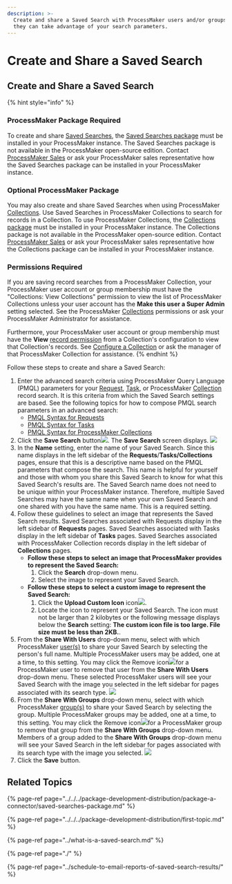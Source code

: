 ```yaml
---
description: >-
  Create and share a Saved Search with ProcessMaker users and/or groups so that
  they can take advantage of your search parameters.
---
```


# Create and Share a Saved Search

## Create and Share a Saved Search

{% hint style="info" %}
### ProcessMaker Package Required

To create and share [Saved Searches](../what-is-a-saved-search.md), the [Saved Searches package](../../../package-development-distribution/package-a-connector/saved-searches-package.md) must be installed in your ProcessMaker instance. The Saved Searches package is not available in the ProcessMaker open-source edition. Contact [ProcessMaker Sales](mailto:sales@processmaker.com) or ask your ProcessMaker sales representative how the Saved Searches package can be installed in your ProcessMaker instance.

### Optional ProcessMaker Package

You may also create and share Saved Searches when using ProcessMaker [Collections](../../../collections/what-is-a-collection.md). Use Saved Searches in ProcessMaker Collections to search for records in a Collection. To use ProcessMaker Collections, the [Collections package](../../../package-development-distribution/package-a-connector/collections.md) must be installed in your ProcessMaker instance. The Collections package is not available in the ProcessMaker open-source edition. Contact [ProcessMaker Sales](mailto:sales@processmaker.com) or ask your ProcessMaker sales representative how the Collections package can be installed in your ProcessMaker instance.

### Permissions Required

If you are saving record searches from a ProcessMaker Collection, your ProcessMaker user account or group membership must have the "Collections: View Collections" permission to view the list of ProcessMaker Collections unless your user account has the **Make this user a Super Admin** setting selected. See the ProcessMaker [Collections](../../../processmaker-administration/permission-descriptions-for-users-and-groups.md#collections) permissions or ask your ProcessMaker Administrator for assistance.

Furthermore, your ProcessMaker user account or group membership must have the **View** [record permission](../../../collections/manage-collections/configure-a-collection.md#configure-record-permissions-for-processmaker-users) from a Collection's configuration to view that Collection's records. See [Configure a Collection](../../../collections/manage-collections/configure-a-collection.md#configure-a-processmaker-collection) or ask the manager of that ProcessMaker Collection for assistance.
{% endhint %}

Follow these steps to create and share a Saved Search:

1. Enter the advanced search criteria using ProcessMaker Query Language \(PMQL\) parameters for your [Request](../../requests/what-is-a-request.md), [Task](../../task-management/what-is-a-task.md), or ProcessMaker [Collection](../../../collections/manage-records-in-a-collection/search-for-a-record-in-a-collection.md#search-records-in-a-processmaker-collection) record search. It is this criteria from which the Saved Search settings are based. See the following topics for how to compose PMQL search parameters in an advanced search:
   * [PMQL Syntax for Requests](../../search-processmaker-data-using-pmql.md#pmql-syntax-for-requests)
   * [PMQL Syntax for Tasks](../../search-processmaker-data-using-pmql.md#pmql-syntax-for-tasks)
   * [PMQL Syntax for ProcessMaker Collections](../../search-processmaker-data-using-pmql.md#pmql-syntax-for-processmaker-collections)
2. Click the **Save Search** button![](../../../.gitbook/assets/save-search-button-requests-tasks.png). The **Save Search** screen displays. ![](../../../.gitbook/assets/save-search-screen-package.png) 
3. In the **Name** setting, enter the name of your Saved Search. Since this name displays in the left sidebar of the **Requests**/**Tasks/Collections** pages, ensure that this is a descriptive name based on the PMQL parameters that compose the search. This name is helpful for yourself and those with whom you share this Saved Search to know for what this Saved Search's results are. The Saved Search name does not need to be unique within your ProcessMaker instance. Therefore, multiple Saved Searches may have the same name when your own Saved Search and one shared with you have the same name. This is a required setting.
4. Follow these guidelines to select an image that represents the Saved Search results. Saved Searches associated with Requests display in the left sidebar of **Requests** pages. Saved Searches associated with Tasks display in the left sidebar of **Tasks** pages. Saved Searches associated with ProcessMaker Collection records display in the left sidebar of **Collections** pages.
   * **Follow these steps to select an image that ProcessMaker provides to represent the Saved Search:**
     1. Click the **Search** drop-down menu.
     2. Select the image to represent your Saved Search.
   * **Follow these steps to select a custom image to represent the Saved Search:**
     1. Click the **Upload Custom Icon** icon![](../../../.gitbook/assets/upload-custom-icon-saved-searches-package.png).
     2. Locate the icon to represent your Saved Search. The icon must not be larger than 2 kilobytes or the following message displays below the **Search** setting: **The custom icon file is too large. File size must be less than 2KB.**.
5. From the **Share With Users** drop-down menu, select with which ProcessMaker [user\(s\)](../../../processmaker-administration/add-users/what-is-a-user.md) to share your Saved Search by selecting the person's full name. Multiple ProcessMaker users may be added, one at a time, to this setting. You may click the Remove icon![](../../../.gitbook/assets/remove-group-user-admin.png)for a ProcessMaker user to remove that user from the **Share With Users** drop-down menu. These selected ProcessMaker users will see your Saved Search with the image you selected in the left sidebar for pages associated with its search type. ![](../../../.gitbook/assets/saved-search-user-package-requests-tasks.png) 
6. From the **Share With Groups** drop-down menu, select with which ProcessMaker [group\(s\)](../../../processmaker-administration/assign-groups-to-users/what-is-a-group.md) to share your Saved Search by selecting the group. Multiple ProcessMaker groups may be added, one at a time, to this setting. You may click the Remove icon![](../../../.gitbook/assets/remove-group-user-admin.png)for a ProcessMaker group to remove that group from the **Share With Groups** drop-down menu. Members of a group added to the **Share With Groups** drop-down menu will see your Saved Search in the left sidebar for pages associated with its search type with the image you selected. ![](../../../.gitbook/assets/saved-search-group-package-requests-tasks.png) 
7. Click the **Save** button.

## Related Topics

{% page-ref page="../../../package-development-distribution/package-a-connector/saved-searches-package.md" %}

{% page-ref page="../../../package-development-distribution/first-topic.md" %}

{% page-ref page="../what-is-a-saved-search.md" %}

{% page-ref page="./" %}

{% page-ref page="../schedule-to-email-reports-of-saved-search-results/" %}

